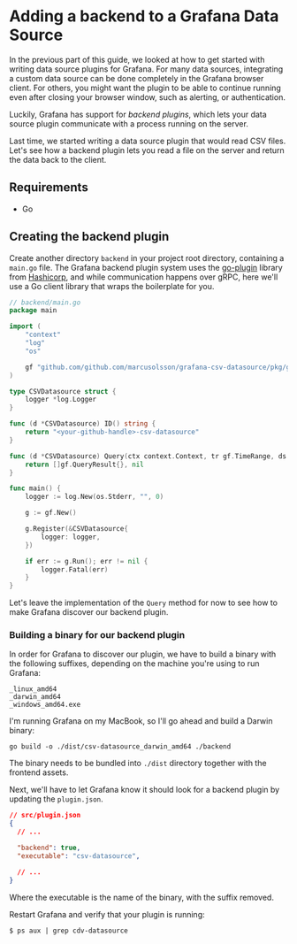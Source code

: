 # Adding a backend to a Grafana Data Source

In the previous part of this guide, we looked at how to get started with writing data source plugins for Grafana. For many data sources, integrating a custom data source can be done completely in the Grafana browser client. For others, you might want the plugin to be able to continue running even after closing your browser window, such as alerting, or authentication.

Luckily, Grafana has support for _backend plugins_, which lets your data source plugin communicate with a process running on the server.

Last time, we started writing a data source plugin that would read CSV files. Let's see how a backend plugin lets you read a file on the server and return the data back to the client.

## Requirements

- Go

## Creating the backend plugin

Create another directory `backend` in your project root directory, containing a `main.go` file. The Grafana backend plugin system uses the [go-plugin](https://github.com/hashicorp/go-plugin) library from [Hashicorp](https://www.hashicorp.com/), and while communication happens over gRPC, here we'll use a Go client library that wraps the boilerplate for you.

```go
// backend/main.go
package main

import (
	"context"
	"log"
	"os"

	gf "github.com/github.com/marcusolsson/grafana-csv-datasource/pkg/grafana"
)

type CSVDatasource struct {
	logger *log.Logger
}

func (d *CSVDatasource) ID() string {
	return "<your-github-handle>-csv-datasource"
}

func (d *CSVDatasource) Query(ctx context.Context, tr gf.TimeRange, ds gf.Datasource, queries []gf.Query) ([]gf.QueryResult, error) {
	return []gf.QueryResult{}, nil
}

func main() {
	logger := log.New(os.Stderr, "", 0)

	g := gf.New()

	g.Register(&CSVDatasource{
		logger: logger,
	})

	if err := g.Run(); err != nil {
		logger.Fatal(err)
	}
}
```

Let's leave the implementation of the `Query` method for now to see how to make Grafana discover our backend plugin.

### Building a binary for our backend plugin

In order for Grafana to discover our plugin, we have to build a binary with the following suffixes, depending on the machine you're using to run Grafana:

```
_linux_amd64
_darwin_amd64
_windows_amd64.exe
```

I'm running Grafana on my MacBook, so I'll go ahead and build a Darwin binary:

```
go build -o ./dist/csv-datasource_darwin_amd64 ./backend
```

The binary needs to be bundled into `./dist` directory together with the frontend assets.

Next, we'll have to let Grafana know it should look for a backend plugin by updating the `plugin.json`.

```json
// src/plugin.json
{
  // ...

  "backend": true,
  "executable": "csv-datasource",

  // ...
}
```

Where the executable is the name of the binary, with the suffix removed.

Restart Grafana and verify that your plugin is running:

```
$ ps aux | grep cdv-datasource
```
